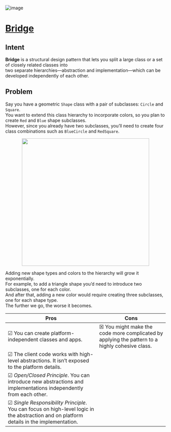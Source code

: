 ![image](https://github.com/user-attachments/assets/cd80bb7a-9d62-4c90-9561-a1e83bec96b6)

# [Bridge](https://refactoring.guru/design-patterns/bridge)

## Intent

**Bridge** is a structural design pattern that lets you split a large class or a set of closely related classes into  
two separate hierarchies—abstraction and implementation—which can be developed independently of each other.

## Problem

Say you have a geometric ``Shape`` class with a pair of subclasses: ``Circle`` and ``Square``.  
You want to extend this class hierarchy to incorporate colors, so you plan to create ``Red`` and ``Blue`` shape subclasses.  
However, since you already have two subclasses, you’ll need to create four class combinations such as ``BlueCircle`` and ``RedSquare``. 


<p align="center">
<img src="https://github.com/user-attachments/assets/5d31600c-331b-486f-966b-b2600f8d0b68" width="400" />
</p> 

Adding new shape types and colors to the hierarchy will grow it exponentially.  
For example, to add a triangle shape you’d need to introduce two subclasses, one for each color.  
And after that, adding a new color would require creating three subclasses, one for each shape type.  
The further we go, the worse it becomes.



| Pros | Cons |
| ----------- | ----------- |
|☑ You can create platform-independent classes and apps.| ☒ You might make the code more complicated by applying the pattern to a highly cohesive class.|
|☑ The client code works with high-level abstractions. It isn’t exposed to the platform details.||
|☑ *Open/Closed Principle*. You can introduce new abstractions and implementations independently from each other.||
|☑ *Single Responsibility Principle*. You can focus on high-level logic in the abstraction and on platform details in the implementation.||
